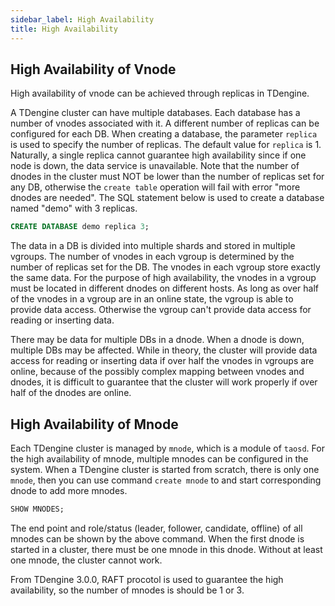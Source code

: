 ```yaml
---
sidebar_label: High Availability
title: High Availability
---
```


## High Availability of Vnode

High availability of vnode can be achieved through replicas in TDengine.

A TDengine cluster can have multiple databases. Each database has a number of vnodes associated with it. A different number of replicas can be configured for each DB. When creating a database, the parameter `replica` is used to specify the number of replicas. The default value for `replica` is 1. Naturally, a single replica cannot guarantee high availability since if one node is down, the data service is unavailable. Note that the number of dnodes in the cluster must NOT be lower than the number of replicas set for any DB, otherwise the `create table` operation will fail with error "more dnodes are needed". The SQL statement below is used to create a database named "demo" with 3 replicas.

```sql
CREATE DATABASE demo replica 3;
```

The data in a DB is divided into multiple shards and stored in multiple vgroups. The number of vnodes in each vgroup is determined by the number of replicas set for the DB. The vnodes in each vgroup store exactly the same data. For the purpose of high availability, the vnodes in a vgroup must be located in different dnodes on different hosts. As long as over half of the vnodes in a vgroup are in an online state, the vgroup is able to provide data access. Otherwise the vgroup can't provide data access for reading or inserting data.

There may be data for multiple DBs in a dnode. When a dnode is down, multiple DBs may be affected. While in theory, the cluster will provide data access for reading or inserting data if over half the vnodes in vgroups are online, because of the possibly complex mapping between vnodes and dnodes, it is difficult to guarantee that the cluster will work properly if over half of the dnodes are online.

## High Availability of Mnode

Each TDengine cluster is managed by `mnode`, which is a module of `taosd`. For the high availability of mnode, multiple mnodes can be configured in the system. When a TDengine cluster is started from scratch, there is only one `mnode`, then you can use command `create mnode` to and start corresponding dnode to add more mnodes. 

```sql
SHOW MNODES;
```

The end point and role/status (leader, follower, candidate, offline) of all mnodes can be shown by the above command. When the first dnode is started in a cluster, there must be one mnode in this dnode. Without at least one mnode, the cluster cannot work.

From TDengine 3.0.0, RAFT procotol is used to guarantee the high availability, so the number of mnodes is should be 1 or 3.
